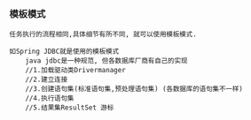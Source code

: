 ### 模板模式
    
    任务执行的流程相同,具体细节有所不同, 就可以使用模板模式.
    
    如Spring JDBC就是使用的模板模式
        java jdbc是一种规范, 但各数据库厂商有自己的实现
        //1.加载驱动类Drivermanager
        //2.建立连接
        //3.创建语句集(标准语句集,预处理语句集) (各数据库的语句集不一样)
        //4.执行语句集
        //5.结果集ResultSet 游标
    